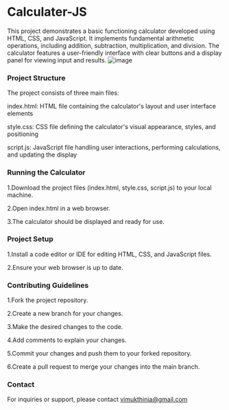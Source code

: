 # Calculater-JS
This project demonstrates a basic functioning calculator developed using HTML, CSS, and JavaScript. It implements fundamental arithmetic operations, including addition, subtraction, multiplication, and division. The calculator features a user-friendly interface with clear buttons and a display panel for viewing input and results.
![image](https://github.com/VimukthiniAttanayaka/Calculater-JS/assets/73266263/fe8c57b7-825e-48af-bf06-3136be41b084)

### Project Structure

The project consists of three main files:

index.html: HTML file containing the calculator's layout and user interface elements

style.css: CSS file defining the calculator's visual appearance, styles, and positioning

script.js: JavaScript file handling user interactions, performing calculations, and updating the display


### Running the Calculator

1.Download the project files (index.html, style.css, script.js) to your local machine.

2.Open index.html in a web browser.

3.The calculator should be displayed and ready for use.


### Project Setup

1.Install a code editor or IDE for editing HTML, CSS, and JavaScript files.

2.Ensure your web browser is up to date.


### Contributing Guidelines

1.Fork the project repository.

2.Create a new branch for your changes.

3.Make the desired changes to the code.

4.Add comments to explain your changes.

5.Commit your changes and push them to your forked repository.

6.Create a pull request to merge your changes into the main branch.


### Contact

For inquiries or support, please contact vimukthinia@gmail.com
